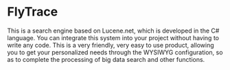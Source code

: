 # FlyTrace
  This is a search engine based on Lucene.net, which is developed in the C# language. You can integrate this system into your project without having to write any code. This is a very friendly, very easy to use product, allowing you to get your personalized needs through the WYSIWYG configuration, so as to complete the processing of big data search and other functions.
